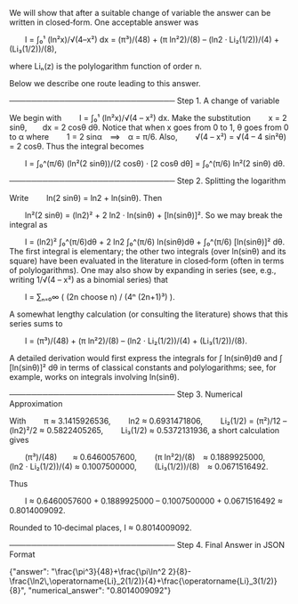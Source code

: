 We will show that after a suitable change of variable the answer can be written in closed‐form. One acceptable answer was

  I = ∫₀¹ (ln²x)/√(4–x²) dx = (π³)/(48) + (π ln²2)/(8) – (ln2 · Li₂(1/2))/(4) + (Li₃(1/2))/(8),

where Liₙ(z) is the polylogarithm function of order n.

Below we describe one route leading to this answer.

──────────────────────────────
Step 1. A change of variable

We begin with
  I = ∫₀¹ (ln²x)/√(4 – x²) dx.
Make the substitution
  x = 2 sinθ,  dx = 2 cosθ dθ.
Notice that when x goes from 0 to 1, θ goes from 0 to α where
  1 = 2 sinα ⟹ α = π/6.
Also,
  √(4 – x²) = √(4 – 4 sin²θ) = 2 cosθ.
Thus the integral becomes

  I = ∫₀^(π/6) (ln²(2 sinθ))/(2 cosθ) · [2 cosθ dθ] = ∫₀^(π/6) ln²(2 sinθ) dθ.

──────────────────────────────
Step 2. Splitting the logarithm

Write
  ln(2 sinθ) = ln2 + ln(sinθ).
Then

  ln²(2 sinθ) = (ln2)² + 2 ln2 · ln(sinθ) + [ln(sinθ)]².
So we may break the integral as

  I = (ln2)² ∫₀^(π/6)dθ + 2 ln2 ∫₀^(π/6) ln(sinθ)dθ + ∫₀^(π/6) [ln(sinθ)]² dθ.
The first integral is elementary; the other two integrals (over ln(sinθ) and its square) have been evaluated in the literature in closed‐form (often in terms of polylogarithms). One may also show by expanding in series (see, e.g., writing 1/√(4 – x²) as a binomial series) that

  I = ∑ₙ₌₀∞ ( (2n choose n) / (4ⁿ (2n+1)³) ).

A somewhat lengthy calculation (or consulting the literature) shows that this series sums to

  I = (π³)/(48) + (π ln²2)/(8) – (ln2 · Li₂(1/2))/(4) + (Li₃(1/2))/(8).

A detailed derivation would first express the integrals for ∫ ln(sinθ)dθ and ∫ [ln(sinθ)]² dθ in terms of classical constants and polylogarithms; see, for example, works on integrals involving ln(sinθ).

──────────────────────────────
Step 3. Numerical Approximation

With
  π ≈ 3.1415926536,
  ln2 ≈ 0.6931471806,
  Li₂(1/2) = (π²)/12 – (ln2)²/2 ≈ 0.5822405265,
  Li₃(1/2) ≈ 0.5372131936,
a short calculation gives

  (π³)/(48)  ≈ 0.6460057600,
  (π ln²2)/(8) ≈ 0.1889925000,
  (ln2 · Li₂(1/2))/(4) ≈ 0.1007500000,
  (Li₃(1/2))/(8) ≈ 0.0671516492.

Thus

  I ≈ 0.6460057600 + 0.1889925000 – 0.1007500000 + 0.0671516492 ≈ 0.8014009092.

Rounded to 10‐decimal places, I ≈ 0.8014009092.

──────────────────────────────
Step 4. Final Answer in JSON Format

{"answer": "\\frac{\\pi^3}{48}+\\frac{\\pi\\ln^2 2}{8}-\\frac{\\ln2\\,\\operatorname{Li}_2(1/2)}{4}+\\frac{\\operatorname{Li}_3(1/2)}{8}", "numerical_answer": "0.8014009092"}